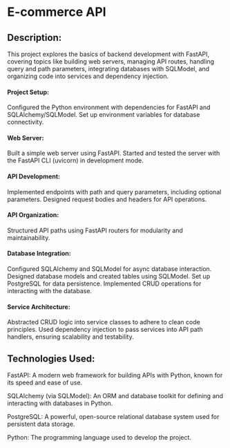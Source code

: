 # E-commerce API


## Description: 

This project explores the basics of backend development with FastAPI, covering topics like building web servers, managing API routes, handling query and path parameters, integrating databases with SQLModel, and organizing code into services and dependency injection.


#### Project Setup:
Configured the Python environment with dependencies for FastAPI and SQLAlchemy/SQLModel.
Set up environment variables for database connectivity.
 
#### Web Server:
Built a simple web server using FastAPI.
Started and tested the server with the FastAPI CLI (uvicorn) in development mode.

#### API Development:
Implemented endpoints with path and query parameters, including optional parameters.
Designed request bodies and headers for API operations.

#### API Organization:
Structured API paths using FastAPI routers for modularity and maintainability.

#### Database Integration:
Configured SQLAlchemy and SQLModel for async database interaction.
Designed database models and created tables using SQLModel.
Set up PostgreSQL for data persistence.
Implemented CRUD operations for interacting with the database.

#### Service Architecture:
Abstracted CRUD logic into service classes to adhere to clean code principles.
Used dependency injection to pass services into API path handlers, ensuring scalability and testability.

## Technologies Used:

FastAPI: A modern web framework for building APIs with Python, known for its speed and ease of use.

SQLAlchemy (via SQLModel): An ORM and database toolkit for defining and interacting with databases in Python.

PostgreSQL: A powerful, open-source relational database system used for persistent data storage.

Python: The programming language used to develop the project.
